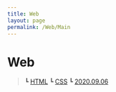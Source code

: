 ```yaml
---
title: Web
layout: page
permalink: /Web/Main
---
```


# Web
>┗ [HTML](https://dobiisfree.github.io/Web/html)
>┗ [CSS](https://dobiisfree.github.io/Web/css)
>┗ [2020.09.06](https://dobiisfree.github.io/Web/study)